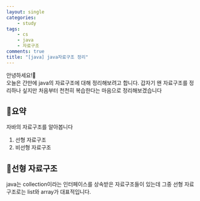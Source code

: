 ```yaml
---
layout: single
categories:
    - study
tags:
    - cs
    - java
    - 자료구조
comments: true
title: "[java] java자료구조 정리"
---
```


안녕하세요!👋<br>
오늘은 간만에 java의 자료구조에 대해 정리해보려고 합니다. 갑자기 왠 자료구조를 정리하나 싶지만 처음부터 천천히 복습한다는 마음으로 정리해보겠습니다<br>

## 🙏요약
자바의 자료구조를 알아봅니다<br>

1. 선형 자료구조
2. 비선형 자료구조

## 📝선형 자료구조


java는 collection이라는 인터페이스를 상속받은 자료구조들이 있는데 그중 선형 자료구조로는 list와 array가 대표적입니다.

